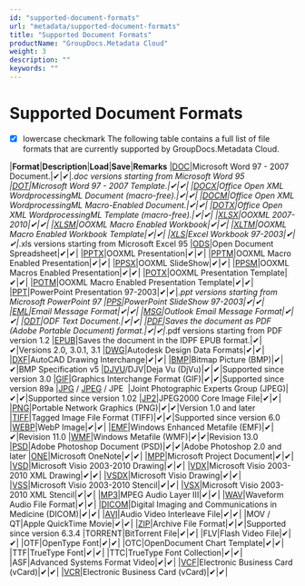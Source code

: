 ```yaml
---
id: "supported-document-formats"
url: "metadata/supported-document-formats"
title: "Supported Document Formats"
productName: "GroupDocs.Metadata Cloud"
weight: 3
description: ""
keywords: ""
---
```






# Supported Document Formats #
- [x] lowercase checkmark
The following table contains a full list of file formats that are currently supported by GroupDocs.Metadata Cloud.

|**Format**|**Description**|**Load**|**Save**|**Remarks**
|[DOC](https://wiki.fileformat.com/word-processing/doc)|Microsoft Word 97 - 2007 Document.|&#10004;|&#10004;|*.doc versions starting from Microsoft Word 95
|[DOT](https://wiki.fileformat.com/word-processing/dot/)|Microsoft Word 97 - 2007 Template.|&#10004;|&#10004;| 
|[DOCX](https://wiki.fileformat.com/word-processing/docx/)|Office Open XML WordprocessingML Document (macro-free).|&#10004;|&#10004;| 
|[DOCM](https://wiki.fileformat.com/word-processing/docm/)|Office Open XML WordprocessingML Macro-Enabled Document.|&#10004;|&#10004;| 
|[DOTX](https://wiki.fileformat.com/word-processing/dotx/)|Office Open XML WordprocessingML Template (macro-free).|&#10004;|&#10004;| 
|[XLSX](https://wiki.fileformat.com/spreadsheet/xlsx/)|OOXML 2007-2010|&#10004;|&#10004;| 
|[XLSM](https://wiki.fileformat.com/spreadsheet/xlsm/)|OOXML Macro Enabled Workbook|&#10004;|&#10004;| 
|[XLTM](https://wiki.fileformat.com/spreadsheet/xltm/)|OOXML Macro Enabled Workbook Template|&#10004;|&#10004;| 
|[XLS](https://wiki.fileformat.com/spreadsheet/xls/)|Excel Workbook 97-2003|&#10004;|&#10004;|*.xls versions starting from Microsoft Excel 95
|[ODS](https://wiki.fileformat.com/spreadsheet/ods/)|Open Document Spreadsheet|&#10004;|&#10004;| 
|[PPTX](https://wiki.fileformat.com/presentation/pptx/)|OOXML Presentation|&#10004;|&#10004;| 
|[PPTM](https://wiki.fileformat.com/presentation/pptm/)|OOXML Macro Enabled Presentation|&#10004;|&#10004;| 
|[PPSX](https://wiki.fileformat.com/presentation/ppsx/)|OOXML SlideShow|&#10004;|&#10004;| 
|[PPSM](https://wiki.fileformat.com/presentation/ppsm/)|OOXML Macros Enabled Presentation|&#10004;|&#10004;| 
|[POTX](https://wiki.fileformat.com/presentation/potx/)|OOXML Presentation Template|&#10004;|&#10004;| 
|[POTM](https://wiki.fileformat.com/presentation/potm/)|OOXML Macro Enabled Presentation Template|&#10004;|&#10004;| 
|[PPT](https://wiki.fileformat.com/presentation/ppt/)|PowerPoint Presentation 97-2003|&#10004;|&#10004;|*.ppt versions starting from Microsoft PowerPoint 97
|[PPS](https://wiki.fileformat.com/presentation/pps/)|PowerPoint SlideShow 97-2003|&#10004;|&#10004;| 
|[EML](https://wiki.fileformat.com/email/eml/)|Email Message Format|&#10004;|&#10004;| 
|[MSG](https://wiki.fileformat.com/email/msg/)|Outlook Email Message Format|&#10004;|&#10004;| 
|[ODT](https://wiki.fileformat.com/word-processing/odt/)|ODF Text Document.|&#10004;|&#10004;| 
|[PDF](https://wiki.fileformat.com/view/pdf/)|Saves the document as PDF (Adobe Portable Document) format.|&#10004;|&#10004;|*.pdf versions starting from PDF version 1.2
|[EPUB](https://wiki.fileformat.com/ebook/epub/)|Saves the document in the IDPF EPUB format.|&#10004;|&#10004;|Versions 2.0, 3.0.1, 3.1
|[DWG](https://wiki.fileformat.com/cad/dwg/)|Autodesk Design Data Formats|&#10004;|&#10004;| 
|[DXF](https://wiki.fileformat.com/cad/dxf/)|AutoCAD Drawing Interchange|&#10004;|&#10004;| 
|[BMP](https://wiki.fileformat.com/image/bmp/)|Bitmap Picture (BMP)|&#10004;|&#10004;|BMP Specification v5
|[DJVU](https://wiki.fileformat.com/image/djvu/)/DJV|Deja Vu (DjVu)|&#10004;|&#10004;|Supported since version 3.0
|[GIF](https://wiki.fileformat.com/image/gif/)|Graphics Interchange Format (GIF)|&#10004;|&#10004;|Supported since version 89a
|[JPG](https://wiki.fileformat.com/image/jpeg) / [JPEG](https://wiki.fileformat.com/image/jpeg) / JPE  |Joint Photographic Experts Group (JPEG)|&#10004;|&#10004;|Supported since version 1.02
|[JP2](https://wiki.fileformat.com/image/jp2/)|JPEG2000 Core Image File|&#10004;|&#10004;| 
|[PNG](https://wiki.fileformat.com/image/png/)|Portable Network Graphics (PNG)|&#10004;|&#10004;|Version 1.0 and later 
|[TIFF](https://wiki.fileformat.com/image/tiff/)|Tagged Image File Format (TIFF)|&#10004;|&#10004;|Supported since version 6.0
|[WEBP](https://wiki.fileformat.com/image/webp/)|WebP Image|&#10004;|&#10004;| 
|[EMF](https://wiki.fileformat.com/image/emf/)|Windows Enhanced Metafile (EMF)|&#10004;|&#10004;|Revision 11.0
|[WMF](https://wiki.fileformat.com/image/wmf/)|Windows Metafile (WMF)|&#10004;|&#10004;|Revision 13.0
|[PSD](https://wiki.fileformat.com/image/psd/)|Adobe Photoshop Document (PSD)|&#10004;|&#10004;|Adobe Photoshop 2.0 and later
|[ONE](https://wiki.fileformat.com/note-taking/one/)|Microsoft OneNote|&#10004;|&#10004;| 
|[MPP](https://wiki.fileformat.com/project-management/mpp/)|Microsoft Project Document|&#10004;|&#10004;| 
|[VSD](https://wiki.fileformat.com/image/vsd/)|Microsoft Visio 2003-2010 Drawing|&#10004;|&#10004;| 
|[VDX](https://wiki.fileformat.com/image/vdx/)|Microsoft Visio 2003-2010 XML Drawing|&#10004;|&#10004;| 
|[VSDX](https://wiki.fileformat.com/image/vsdx/)|Microsoft Visio Drawing|&#10004;|&#10004;| 
|[VSS](https://wiki.fileformat.com/image/vss/)|Microsoft Visio 2003-2010 Stencil|&#10004;|&#10004;| 
|[VSX](https://wiki.fileformat.com/image/vsx/)|Microsoft Visio 2003-2010 XML Stencil|&#10004;|&#10004;| 
|[MP3](https://wiki.fileformat.com/audio/mp3/)|MPEG Audio Layer III|&#10004;|&#10004;| 
|[WAV](https://wiki.fileformat.com/audio/wav/)|Waveform Audio File Format|&#10004;|&#10004;| 
|[DICOM](https://wiki.fileformat.com/image/dcm/)|Digital Imaging and Communications in Medicine (DICOM)|&#10004;|&#10004;| 
|[AVI](https://wiki.fileformat.com/video/avi/)|Audio Video Interleave File|&#10004;|&#10004;| 
|MOV / QT|Apple QuickTime Movie|&#10004;|&#10004;| 
|[ZIP](https://wiki.fileformat.com/compression/zip/)|Archive File Format|&#10004;|&#10004;|Supported since version 6.3.4
|TORRENT|BitTorrent File|&#10004;|&#10004;| 
|FLV|Flash Video File|&#10004;|&#10004;| 
|OTF|OpenType Font|&#10004;|&#10004;| 
|OTC|OpenDocument Chart Template|&#10004;|&#10004;| 
|TTF|TrueType Font|&#10004;|&#10004;| 
|TTC|TrueType Font Collection|&#10004;|&#10004;| 
|ASF|Advanced Systems Format Video|&#10004;|&#10004;| 
|[VCF](https://wiki.fileformat.com/email/vcf/)|Electronic Business Card (vCard)|&#10004;|&#10004;| 
|[VCR](https://wiki.fileformat.com/email/vcf/)|Electronic Business Card (vCard)|&#10004;|&#10004;| 

 